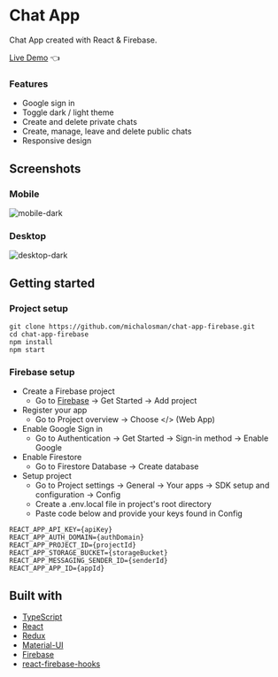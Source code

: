 # Chat App

Chat App created with React & Firebase.

[Live Demo](https://chat-app-mo.netlify.app/) :point_left:

### Features

- Google sign in
- Toggle dark / light theme
- Create and delete private chats
- Create, manage, leave and delete public chats
- Responsive design

## Screenshots

### Mobile

![mobile-dark](https://user-images.githubusercontent.com/40360401/151681357-fe49eb57-6f11-439e-a85a-18fb34adb023.png)

### Desktop

![desktop-dark](https://user-images.githubusercontent.com/40360401/151681199-a882d89b-8fc6-474f-ab53-f509abaf0715.png)

## Getting started

### Project setup

```
git clone https://github.com/michalosman/chat-app-firebase.git
cd chat-app-firebase
npm install
npm start
```

### Firebase setup

- Create a Firebase project
  - Go to [Firebase](https://firebase.google.com/) &rarr; Get Started &rarr; Add project
- Register your app
  - Go to Project overview &rarr; Choose </> (Web App)
- Enable Google Sign in
  - Go to Authentication &rarr; Get Started &rarr; Sign-in method &rarr; Enable Google
- Enable Firestore
  - Go to Firestore Database &rarr; Create database
- Setup project
  - Go to Project settings &rarr; General &rarr; Your apps &rarr; SDK setup and configuration &rarr; Config
  - Create a .env.local file in project's root directory
  - Paste code below and provide your keys found in Config

```
REACT_APP_API_KEY={apiKey}
REACT_APP_AUTH_DOMAIN={authDomain}
REACT_APP_PROJECT_ID={projectId}
REACT_APP_STORAGE_BUCKET={storageBucket}
REACT_APP_MESSAGING_SENDER_ID={senderId}
REACT_APP_APP_ID={appId}
```

## Built with

- [TypeScript](https://www.typescriptlang.org/)
- [React](https://reactjs.org/)
- [Redux](https://redux.js.org/)
- [Material-UI](https://material-ui.com/)
- [Firebase](https://firebase.google.com/)
- [react-firebase-hooks](https://github.com/CSFrequency/react-firebase-hooks)
